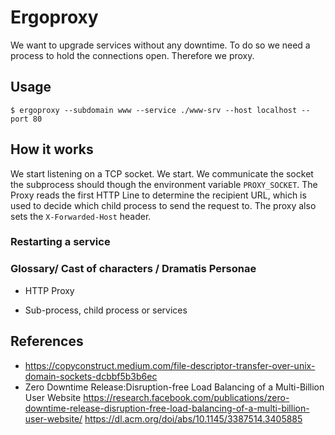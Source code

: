 # Ergoproxy

We want to upgrade services without any downtime. To do so we need a process to
hold the connections open. Therefore we proxy.

## Usage

```shell
$ ergoproxy --subdomain www --service ./www-srv --host localhost --port 80
```

## How it works

We start listening on a TCP socket. We start. We communicate the socket the
subprocess should though the environment variable `PROXY_SOCKET`. The Proxy
reads the first HTTP Line to determine the recipient URL, which is used to
decide which child process to send the request to. The proxy also sets the
`X-Forwarded-Host` header.

### Restarting a service

### Glossary/ Cast of characters / Dramatis Personae

- HTTP Proxy

- Sub-process, child process or services

## References

- https://copyconstruct.medium.com/file-descriptor-transfer-over-unix-domain-sockets-dcbbf5b3b6ec
- Zero Downtime Release:Disruption-free Load Balancing of a Multi-Billion User
  Website
  https://research.facebook.com/publications/zero-downtime-release-disruption-free-load-balancing-of-a-multi-billion-user-website/
  https://dl.acm.org/doi/abs/10.1145/3387514.3405885
